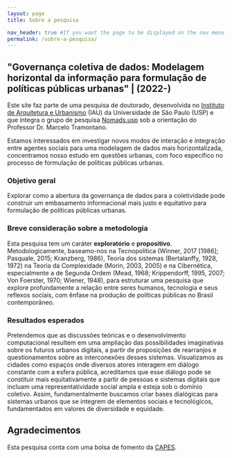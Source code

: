 ```yaml
---
layout: page
title: Sobre a pesquisa

nav_header: true #If you want the page to be displayed on the nav menu on top of the site, leave "true" here. If not, you can leave it blank
permalink: /sobre-a-pesquisa/
---
```


## "Governança coletiva de dados: Modelagem horizontal da informação para formulação de políticas públicas urbanas" | (2022-)
Este site faz parte de uma pesquisa de doutorado, desenvolvida no [Instituto de Arquitetura e Urbanismo](https://www.iau.usp.br/posgrad/) (IAU) da Universidade de São Paulo (USP) e que integra o grupo de pesquisa [Nomads.usp](http://www.nomads.usp.br/site/) sob a orientação do Professor Dr. Marcelo Tramontano.

Estamos interessados em investigar novos modos de interação e integração entre agentes sociais para uma modelagem de dados mais horizontalizada, concentramos nosso estudo em questões urbanas, com foco específico no processo de formulação de políticas públicas urbanas.


### Objetivo geral
Explorar como a abertura da governança de dados para a coletividade pode construir um embasamento informacional mais justo e equitativo para formulação de políticas públicas urbanas.

### Breve consideração sobre a metodologia
Esta pesquisa tem um caráter **exploratório** e **propositivo**. Metodologicamente, baseamo-nos na Tecnopolítica (Winner, 2017 [1986]; Pasquale, 2015; Kranzberg, 1986), Teoria dos sistemas (Bertalanffy, 1928, 1972) na Teoria da Complexidade (Morin, 2003, 2005) e na Cibernética, especialmente a de Segunda Ordem (Mead, 1968; Krippendorff, 1995, 2007; Von Foerster, 1970; Wiener, 1948), para estruturar uma pesquisa que explore profundamente a relação entre seres humanos, tecnologia e seus reflexos sociais, com ênfase na produção de políticas públicas no Brasil contemporâneo.

### Resultados esperados
Pretendemos que as discussões teóricas e o desenvolvimento computacional resultem em uma ampliação das possibilidades imaginativas sobre os futuros urbanos digitais, a partir de proposições de rearranjos e questionamentos sobre as interconexões desses sistemas. Visualizamos as cidades como espaços onde diversos atores interagem em diálogo constante com a esfera pública, acreditamos que esse diálogo pode se constituir mais equitativamente a partir de pessoas e sistemas digitais que incluam uma representatividade social ampla e esteja sob o domínio coletivo. Assim, fundamentalmente buscamos criar bases dialógicas para sistemas urbanos que se integrem de elementos sociais e tecnológicos, fundamentados em valores de diversidade e equidade.

## Agradecimentos
Esta pesquisa conta com uma bolsa de fomento da [CAPES](https://www.gov.br/capes/pt-br).